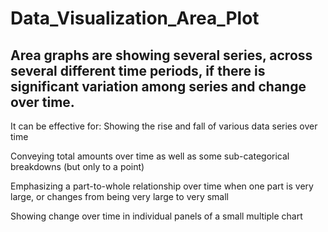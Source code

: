 # Data_Visualization_Area_Plot
## Area graphs are showing several series, across several different time periods, if there is significant variation among series and change over time.

It can be effective for:
Showing the rise and fall of various data series over time

Conveying total amounts over time as well as some sub-categorical breakdowns (but only to a point)

Emphasizing a part-to-whole relationship over time when one part is very large, or changes from being very large to very small

Showing change over time in individual panels of a small multiple chart
